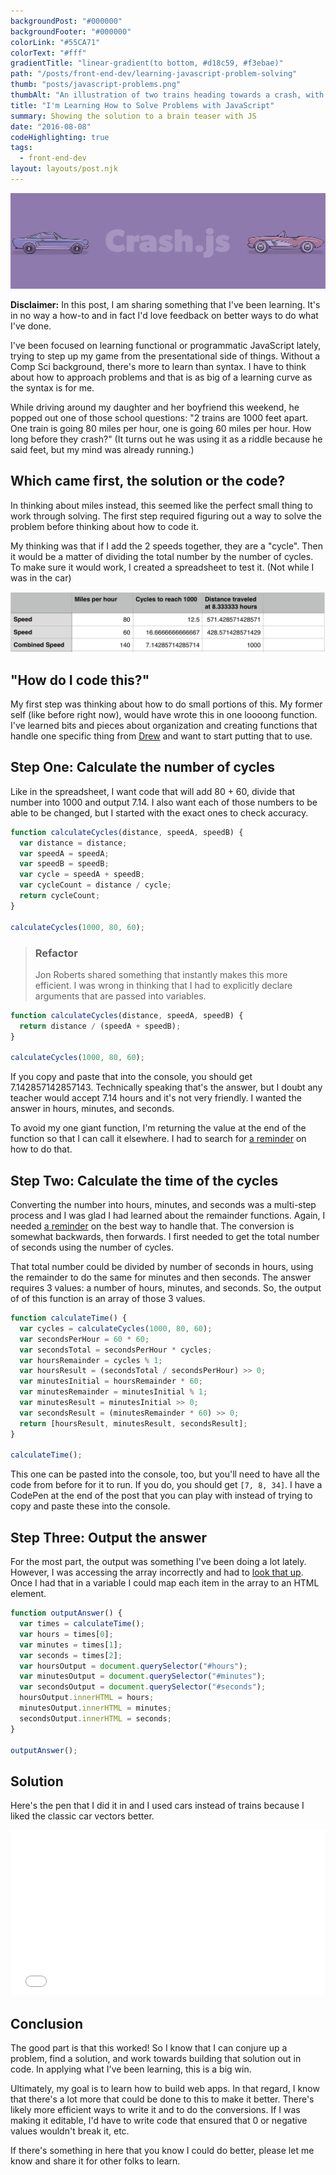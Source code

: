 ```yaml
---
backgroundPost: "#000000"
backgroundFooter: "#000000"
colorLink: "#55CA71"
colorText: "#fff"
gradientTitle: "linear-gradient(to bottom, #d18c59, #f3ebae)"
path: "/posts/front-end-dev/learning-javascript-problem-solving"
thumb: "posts/javascript-problems.png"
thumbAlt: "An illustration of two trains heading towards a crash, with a city skyline in the background, in the style of a comic book, viewed from a dynamic perspective --v 5 --ar 3:2"
title: "I'm Learning How to Solve Problems with JavaScript"
summary: Showing the solution to a brain teaser with JS
date: "2016-08-08"
codeHighlighting: true
tags:
  - front-end-dev
layout: layouts/post.njk
---
```


![](/img/posts/front-end-dev/learning-javascript-problem-solving/crash-js.svg)

<div class="row ov">

<div class="cell cell--s">

**Disclaimer:** In this post, I am sharing something that I've been learning. It's in no way a how-to and in fact I'd love feedback on better ways to do what I've done.

I've been focused on learning functional or programmatic JavaScript lately, trying to step up my game from the presentational side of things. Without a Comp Sci background, there's more to learn than syntax. I have to think about how to approach problems and that is as big of a learning curve as the syntax is for me.

While driving around my daughter and her boyfriend this weekend, he popped out one of those school questions: "2 trains are 1000 feet apart. One train is going 80 miles per hour, one is going 60 miles per hour. How long before they crash?" (It turns out he was using it as a riddle because he said feet, but my mind was already running.)

## Which came first, the solution or the code?

In thinking about miles instead, this seemed like the perfect small thing to work through solving. The first step required figuring out a way to solve the problem before thinking about how to code it.

My thinking was that if I add the 2 speeds together, they are a "cycle". Then it would be a matter of dividing the total number by the number of cycles. To make sure it would work, I created a spreadsheet to test it. (Not while I was in the car)

![](/img/posts/front-end-dev/learning-javascript-problem-solving/spreadsheet.png)

## "How do I code this?"

My first step was thinking about how to do small portions of this. My former self (like before right now), would have wrote this in one loooong function. I've learned bits and pieces about organization and creating functions that handle one specific thing from [Drew](http://drewbarontini.com) and want to start putting that to use.

## Step One: Calculate the number of cycles

Like in the spreadsheet, I want code that will add 80 + 60, divide that number into 1000 and output 7.14\. I also want each of those numbers to be able to be changed, but I started with the exact ones to check accuracy.

```javascript
function calculateCycles(distance, speedA, speedB) {
  var distance = distance;
  var speedA = speedA;
  var speedB = speedB;
  var cycle = speedA + speedB;
  var cycleCount = distance / cycle;
  return cycleCount;
}

calculateCycles(1000, 80, 60);
```

> ### Refactor
>
> Jon Roberts shared something that instantly makes this more efficient. I was wrong in thinking that I had to explicitly declare arguments that are passed into variables.

```javascript
function calculateCycles(distance, speedA, speedB) {
  return distance / (speedA + speedB);
}

calculateCycles(1000, 80, 60);
```

If you copy and paste that into the console, you should get 7.142857142857143\. Technically speaking that's the answer, but I doubt any teacher would accept 7.14 hours and it's not very friendly. I wanted the answer in hours, minutes, and seconds.

To avoid my one giant function, I'm returning the value at the end of the function so that I can call it elsewhere. I had to search for [a reminder](http://stackoverflow.com/questions/19674992/javascript-using-a-return-value-in-another-function) on how to do that.

## Step Two: Calculate the time of the cycles

Converting the number into hours, minutes, and seconds was a multi-step process and I was glad I had learned about the remainder functions. Again, I needed [a reminder](http://stackoverflow.com/questions/4228356/integer-division-in-javascript) on the best way to handle that. The conversion is somewhat backwards, then forwards. I first needed to get the total number of seconds using the number of cycles.

That total number could be divided by number of seconds in hours, using the remainder to do the same for minutes and then seconds. The answer requires 3 values: a number of hours, minutes, and seconds. So, the output of of this function is an array of those 3 values.

```javascript
function calculateTime() {
  var cycles = calculateCycles(1000, 80, 60);
  var secondsPerHour = 60 * 60;
  var secondsTotal = secondsPerHour * cycles;
  var hoursRemainder = cycles % 1;
  var hoursResult = (secondsTotal / secondsPerHour) >> 0;
  var minutesInitial = hoursRemainder * 60;
  var minutesRemainder = minutesInitial % 1;
  var minutesResult = minutesInitial >> 0;
  var secondsResult = (minutesRemainder * 60) >> 0;
  return [hoursResult, minutesResult, secondsResult];
}

calculateTime();
```

This one can be pasted into the console, too, but you'll need to have all the code from before for it to run. If you do, you should get `[7, 8, 34]`. I have a CodePen at the end of the post that you can play with instead of trying to copy and paste these into the console.

## Step Three: Output the answer

For the most part, the output was something I've been doing a lot lately. However, I was accessing the array incorrectly and had to <a href="">look that up</a>. Once I had that in a variable I could map each item in the array to an HTML element.

```javascript
function outputAnswer() {
  var times = calculateTime();
  var hours = times[0];
  var minutes = times[1];
  var seconds = times[2];
  var hoursOutput = document.querySelector("#hours");
  var minutesOutput = document.querySelector("#minutes");
  var secondsOutput = document.querySelector("#seconds");
  hoursOutput.innerHTML = hours;
  minutesOutput.innerHTML = minutes;
  secondsOutput.innerHTML = seconds;
}

outputAnswer();
```

## Solution

Here's the pen that I did it in and I used cars instead of trains because I liked the classic car vectors better.

<div class="cp_embed_wrapper"><iframe id="cp_embed_OXaWqP" src="//codepen.io/dandenney/embed/OXaWqP?height=265&amp;theme-id=0&amp;slug-hash=OXaWqP&amp;default-tab=js%2Cresult&amp;user=dandenney&amp;embed-version=2" scrolling="no" frameborder="0" height="265" allowtransparency="true" allowfullscreen="true" allowpaymentrequest="true" name="CodePen Embed" title="CodePen Embed 1" class="cp_embed_iframe " style="width: 100%; overflow: hidden;"></iframe></div>

## Conclusion

The good part is that this worked! So I know that I can conjure up a problem, find a solution, and work towards building that solution out in code. In applying what I've been learning, this is a big win.

Ultimately, my goal is to learn how to build web apps. In that regard, I know that there's a lot more that could be done to this to make it better. There's likely more efficient ways to write it and to do the conversions. If I was making it editable, I'd have to write code that ensured that 0 or negative values wouldn't break it, etc.

If there's something in here that you know I could do better, please let me know and share it for other folks to learn.

</div>

</div>
